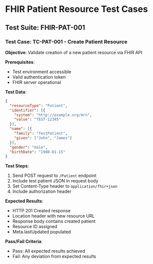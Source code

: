 # FHIR Patient Resource Test Cases

## Test Suite: FHIR-PAT-001

### Test Case: TC-PAT-001 - Create Patient Resource

**Objective**: Validate creation of a new patient resource via FHIR API

**Prerequisites**:
- Test environment accessible
- Valid authentication token
- FHIR server operational

**Test Data**:
```json
{
  "resourceType": "Patient",
  "identifier": [{
    "system": "http://example.org/mrn",
    "value": "TEST-12345"
  }],
  "name": [{
    "family": "TestPatient",
    "given": ["John", "James"]
  }],
  "gender": "male",
  "birthDate": "1980-01-15"
}
```

**Test Steps**:
1. Send POST request to `/Patient` endpoint
2. Include test patient JSON in request body
3. Set Content-Type header to `application/fhir+json`
4. Include authorization header

**Expected Results**:
- HTTP 201 Created response
- Location header with new resource URL
- Response body contains created patient
- Resource ID assigned
- Meta.lastUpdated populated

**Pass/Fail Criteria**:
- Pass: All expected results achieved
- Fail: Any deviation from expected results
